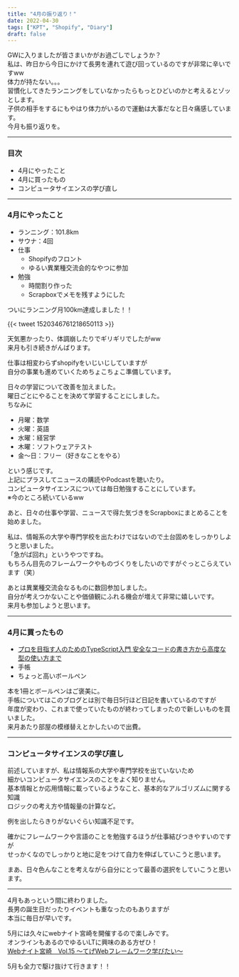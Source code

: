 ```yaml
---
title: "4月の振り返り！"
date: 2022-04-30
tags: ["KPT", "Shopify", "Diary"]
draft: false
---
```


GWに入りましたが皆さまいかがお過ごしでしょうか？  
私は、昨日から今日にかけて長男を連れて遊び回っているのですが非常に辛いですww  
体力が持たない。。。  
習慣化してきたランニングをしていなかったらもっとひどいのかと考えるとゾッとします。  
子供の相手をするにもやはり体力がいるので運動は大事だなと日々痛感しています。  
今月も振り返りを。  

---

### 目次

- 4月にやったこと
- 4月に買ったもの
- コンピュータサイエンスの学び直し

---

### 4月にやったこと

- ランニング：101.8km
- サウナ：4回
- 仕事
  - Shopifyのフロント
  - ゆるい異業種交流会的なやつに参加
- 勉強
  - 時間割り作った
  - Scrapboxでメモを残すようにした

ついにランニング月100km達成しました！！  

{{< tweet 1520346761218650113 >}}

天気悪かったり、体調崩したりでギリギリでしたがww  
来月も引き続きがんばります。  

仕事は相変わらずshopifyをいじいじしていますが  
自分の事業も進めていくためちょこちょこ準備しています。  

日々の学習について改善を加えました。  
曜日ごとにやることを決めて学習することにしました。  
ちなみに  

- 月曜：数学
- 火曜：英語
- 水曜：経営学
- 木曜：ソフトウェアテスト
- 金〜日：フリー（好きなことをやる）

という感じです。  
上記にプラスしてニュースの購読やPodcastを聴いたり。  
コンピュータサイエンスについては毎日勉強することにしています。  
※今のところ続いているww  

あと、日々の仕事や学習、ニュースで得た気づきをScrapboxにまとめることを始めました。  

私は、情報系の大学や専門学校を出たわけではないので土台固めをしっかりしようと思いました。  
「急がば回れ」というやつですね。  
もちろん目先のフレームワークやものづくりをしたいのですがぐっとこらえています（笑）  

あとは異業種交流会なるものに数回参加しました。  
自分が考えつかないことや価値観にふれる機会が増えて非常に嬉しいです。  
来月も参加しようと思います。  

---

### 4月に買ったもの

- [プロを目指す人のためのTypeScript入門 安全なコードの書き方から高度な型の使い方まで](https://gihyo.jp/book/2022/978-4-297-12747-3)
- 手帳
- ちょっと高いボールペン

本を1冊とボールペンはご褒美に。  
手帳についてはこのブログとは別で毎日5行ほど日記を書いているのですが  
年度が変わり、これまで使っていたものが終わってしまったので新しいものを買いました。  
来月あたり部屋の模様替えとかしたいので出費。  

---

### コンピュータサイエンスの学び直し

前述していますが、私は情報系の大学や専門学校を出ていないため  
細かいコンピュータサイエンスのことをよく知りません。  
基本情報とか応用情報に載っているようなこと、基本的なアルゴリズムに関する知識  
ロジックの考え方や情報量の計算など。  

例を出したらきりがないぐらい知識不足です。  

確かにフレームワークや言語のことを勉強するほうが仕事結びつきやすいのですが  
せっかくなのでしっかりと地に足をつけて自力を伸ばしていこうと思います。  

まあ、日々色んなことを考えながら自分にとって最善の選択をしていこうと思います。  

---

4月もあっという間に終わりました。  
長男の誕生日だったりイベントも重なったのもありますが  
本当に毎日が早いです。  

5月には久々にwebナイト宮崎を開催するので楽しみです。  
オンラインもあるのでゆるいLTに興味のある方ぜひ！  
[Webナイト宮崎　Vol.15 〜てげWebフレームワーク学びたい〜](https://tegehoge.connpass.com/event/244970/)  

5月も全力で駆け抜けて行きます！！
